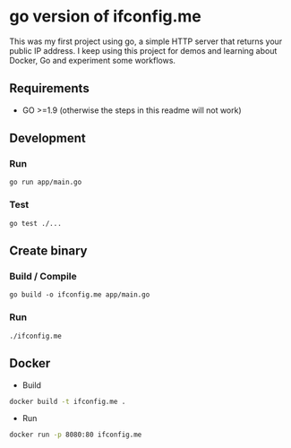 # go version of ifconfig.me

This was my first project using go, a simple HTTP server that returns your public IP address.
I keep using this project for demos and learning about Docker, Go and experiment some workflows.

## Requirements

 * GO >=1.9 (otherwise the steps in this readme will not work)

## Development

### Run
```
go run app/main.go
```

### Test

```
go test ./...
```

## Create binary

### Build / Compile
```
go build -o ifconfig.me app/main.go
```

### Run

```
./ifconfig.me
```

## Docker

* Build

```bash
docker build -t ifconfig.me .
```

* Run

```bash
docker run -p 8080:80 ifconfig.me
```
